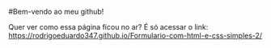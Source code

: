 #Bem-vendo ao meu github!

Quer ver como essa página ficou no ar? É só acessar o link: https://rodrigoeduardo347.github.io/Formulario-com-html-e-css-simples-2/
